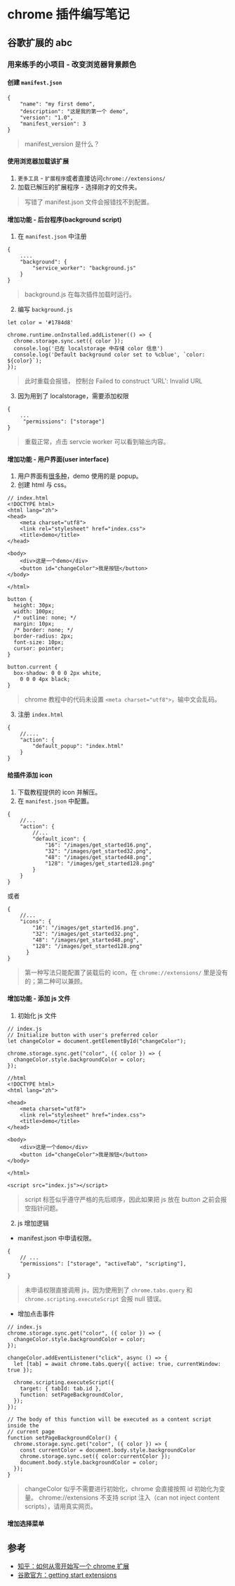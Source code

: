# chrome 插件编写笔记

## 谷歌扩展的 abc

### 用来练手的小项目 - 改变浏览器背景颜色

#### 创建 `manifest.json`

```
{
    "name": "my first demo",
    "description": "这是我的第一个 demo",
    "version": "1.0",
    "manifest_version": 3
}
```
> manifest_version 是什么？

#### 使用浏览器加载该扩展

1. `更多工具` - `扩展程序`或者直接访问`chrome://extensions/`
2. 加载已解压的扩展程序 - 选择刚才的文件夹。

> 写错了 manifest.json 文件会报错找不到配置。

#### 增加功能 - 后台程序(background script)

1. 在 `manifest.json` 中注册

```
{
    ....
    "background": {
        "service_worker": "background.js"
    }
}
```

> background.js 在每次插件加载时运行。

2. 编写 `background.js`

```
let color = '#1784d8'

chrome.runtime.onInstalled.addListener(() => {
  chrome.storage.sync.set({ color });
  console.log('已在 localstorage 中存储 color 信息')
  console.log('Default background color set to %cblue', `color: ${color}`);
});
```
> 此时重载会报错， 控制台 Failed to construct 'URL': Invalid URL

3. 因为用到了 localstorage，需要添加权限

```
{
    ...
     "permissions": ["storage"]
}
```
> 重载正常，点击 servcie worker 可以看到输出内容。

#### 增加功能 - 用户界面(user interface)

1. 用户界面有[很多种](https://developer.chrome.com/docs/extensions/mv3/user_interface/)，demo 使用的是 popup。
2. 创建 html 与 css。
```
// index.html
<!DOCTYPE html>
<html lang="zh">
<head>
    <meta charset="utf8">
    <link rel="stylesheet" href="index.css">
    <title>demo</title>
</head>

<body>
    <div>这是一个demo</div>
    <button id="changeColor">我是按钮</button>
</body>

</html>
```

```
button {
  height: 30px;
  width: 100px;
  /* outline: none; */
  margin: 10px;
  /* border: none; */
  border-radius: 2px;
  font-size: 10px;
  cursor: pointer;
}

button.current {
  box-shadow: 0 0 0 2px white,
    0 0 0 4px black;
}
```
> chrome 教程中的代码未设置 `<meta charset="utf8">`，输中文会乱码。

3. 注册 `index.html`

```
{
    //....
    "action": {
        "default_popup": "index.html"
    }
}
```

#### 给插件添加 icon

1. 下载教程提供的 icon 并解压。
2. 在 `manifest.json` 中配置。

```
{
    //...
    "action": { 
        //...
        "default_icon": {
            "16": "/images/get_started16.png",
            "32": "/images/get_started32.png",
            "48": "/images/get_started48.png",
            "128": "/images/get_started128.png"
        }
    }
}
```

或者

```
{
    //...
    "icons": {
        "16": "/images/get_started16.png",
        "32": "/images/get_started32.png",
        "48": "/images/get_started48.png",
        "128": "/images/get_started128.png"
      }
}
```

> 第一种写法只能配置了装载后的 icon，在 `chrome://extensions/` 里是没有的；第二种可以兼顾。

#### 增加功能 - 添加 js 文件

1. 初始化 js 文件
```
// index.js
// Initialize button with user's preferred color
let changeColor = document.getElementById("changeColor");

chrome.storage.sync.get("color", ({ color }) => {
  changeColor.style.backgroundColor = color;
});
```
```
//html
<!DOCTYPE html>
<html lang="zh">

<head>
    <meta charset="utf8">
    <link rel="stylesheet" href="index.css">
    <title>demo</title>
</head>

<body>
    <div>这是一个demo</div>
    <button id="changeColor">我是按钮</button>
</body>

</html>

<script src="index.js"></script>
```

> script 标签似乎遵守严格的先后顺序，因此如果把 js 放在 button 之前会报空指针问题。

2. js 增加逻辑

- manifest.json 中申请权限。

```
{
    // ...
    "permissions": ["storage", "activeTab", "scripting"],

}
```
> 未申请权限直接调用 js，因为使用到了 `chrome.tabs.query` 和 ` chrome.scripting.executeScript` 会报 null 错误。
 
- 增加点击事件

```
// index.js
chrome.storage.sync.get("color", ({ color }) => {
  changeColor.style.backgroundColor = color;
});

changeColor.addEventListener("click", async () => {
  let [tab] = await chrome.tabs.query({ active: true, currentWindow: true });

  chrome.scripting.executeScript({
    target: { tabId: tab.id },
    function: setPageBackgroundColor,
  });
});

// The body of this function will be executed as a content script inside the
// current page
function setPageBackgroundColor() {
  chrome.storage.sync.get("color", ({ color }) => {
    const currentColor = document.body.style.backgroundColor
    chrome.storage.sync.set({ color:currentColor });
    document.body.style.backgroundColor = color;
  });
}

```
> changeColor 似乎不需要进行初始化，chrome 会直接按照 id 初始化为变量。
> chrome://extensions 不支持 script 注入（can not inject content scripts），请用真实网页。

#### 增加选择菜单

## 参考

- [知乎：如何从零开始写一个 chrome 扩展](https://www.zhihu.com/question/20179805)
- [谷歌官方：getting start extensions](https://developer.chrome.com/docs/extensions/)